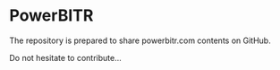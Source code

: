 # PowerBITR
The repository is prepared to share powerbitr.com contents on GitHub.

Do not hesitate to contribute...
